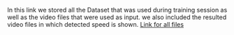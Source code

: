 In this link we stored all the Dataset that was used during training session as well as the video files that were used as input.
we also included the resulted video files in which detected speed is shown.
[Link for all files](https://drive.google.com/drive/folders/1t5wtujM6iS_kVVGFW6wZHFHuAi-ttWiM?usp=sharing "Data Repository")
